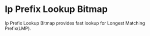 # Ip Prefix Lookup Bitmap

Ip Prefix Lookup Bitmap provides fast lookup for Longest Matching Prefix(LMP).
